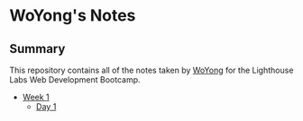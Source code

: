 # WoYong's Notes
## Summary
This repository contains all of the notes taken by [WoYong](https://github.com/wojeong) for the Lighthouse Labs Web Development Bootcamp.

* [Week 1](/Week_1)
  * [Day 1](/Week_1/Day_1)
